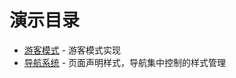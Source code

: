 #  演示目录

* [游客模式](GuestMode/README.md) - 游客模式实现
* [导航系统](Navigation/README.md) - 页面声明样式，导航集中控制的样式管理
